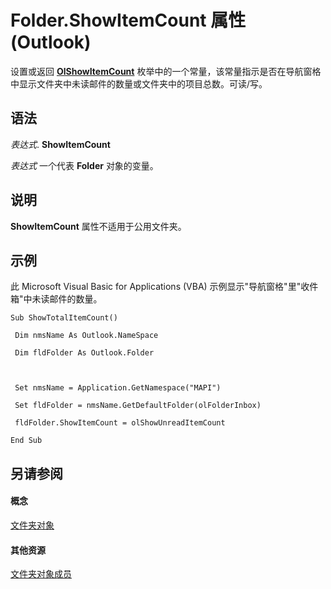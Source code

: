 
# Folder.ShowItemCount 属性 (Outlook)

设置或返回  **[OlShowItemCount](22de3979-ceea-c6c8-b919-5c3ea3f3be73.md)** 枚举中的一个常量，该常量指示是否在导航窗格中显示文件夹中未读邮件的数量或文件夹中的项目总数。可读/写。


## 语法

 _表达式_. **ShowItemCount**

 _表达式_ 一个代表 **Folder** 对象的变量。


## 说明

 **ShowItemCount** 属性不适用于公用文件夹。


## 示例

此 Microsoft Visual Basic for Applications (VBA) 示例显示"导航窗格"里"收件箱"中未读邮件的数量。


```
Sub ShowTotalItemCount() 
 
 Dim nmsName As Outlook.NameSpace 
 
 Dim fldFolder As Outlook.Folder 
 
 
 
 Set nmsName = Application.GetNamespace("MAPI") 
 
 Set fldFolder = nmsName.GetDefaultFolder(olFolderInbox) 
 
 fldFolder.ShowItemCount = olShowUnreadItemCount 
 
End Sub
```


## 另请参阅


#### 概念


[文件夹对象](3cf6cda8-6d70-666e-2643-9d9c5b9cacfc.md)
#### 其他资源


[文件夹对象成员](788acd42-377a-1803-7713-50e45086e2d1.md)